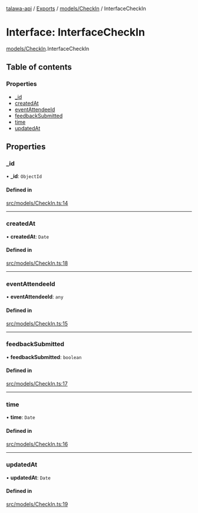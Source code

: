 [talawa-api](../README.md) / [Exports](../modules.md) / [models/CheckIn](../modules/models_CheckIn.md) / InterfaceCheckIn

# Interface: InterfaceCheckIn

[models/CheckIn](../modules/models_CheckIn.md).InterfaceCheckIn

## Table of contents

### Properties

- [\_id](models_CheckIn.InterfaceCheckIn.md#_id)
- [createdAt](models_CheckIn.InterfaceCheckIn.md#createdat)
- [eventAttendeeId](models_CheckIn.InterfaceCheckIn.md#eventattendeeid)
- [feedbackSubmitted](models_CheckIn.InterfaceCheckIn.md#feedbacksubmitted)
- [time](models_CheckIn.InterfaceCheckIn.md#time)
- [updatedAt](models_CheckIn.InterfaceCheckIn.md#updatedat)

## Properties

### \_id

• **\_id**: `ObjectId`

#### Defined in

[src/models/CheckIn.ts:14](https://github.com/PalisadoesFoundation/talawa-api/blob/4c7d3ea/src/models/CheckIn.ts#L14)

___

### createdAt

• **createdAt**: `Date`

#### Defined in

[src/models/CheckIn.ts:18](https://github.com/PalisadoesFoundation/talawa-api/blob/4c7d3ea/src/models/CheckIn.ts#L18)

___

### eventAttendeeId

• **eventAttendeeId**: `any`

#### Defined in

[src/models/CheckIn.ts:15](https://github.com/PalisadoesFoundation/talawa-api/blob/4c7d3ea/src/models/CheckIn.ts#L15)

___

### feedbackSubmitted

• **feedbackSubmitted**: `boolean`

#### Defined in

[src/models/CheckIn.ts:17](https://github.com/PalisadoesFoundation/talawa-api/blob/4c7d3ea/src/models/CheckIn.ts#L17)

___

### time

• **time**: `Date`

#### Defined in

[src/models/CheckIn.ts:16](https://github.com/PalisadoesFoundation/talawa-api/blob/4c7d3ea/src/models/CheckIn.ts#L16)

___

### updatedAt

• **updatedAt**: `Date`

#### Defined in

[src/models/CheckIn.ts:19](https://github.com/PalisadoesFoundation/talawa-api/blob/4c7d3ea/src/models/CheckIn.ts#L19)
